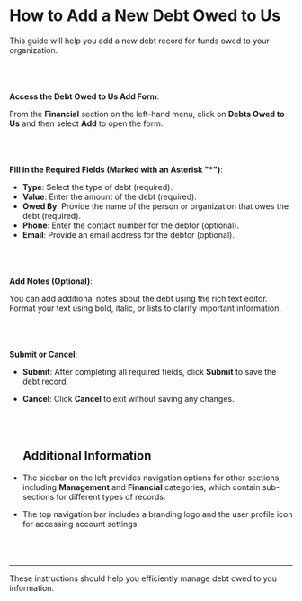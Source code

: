 **How to Add a New Debt Owed to Us**
=======

This guide will help you add a new debt record for funds owed to your organization.
<br></br>
<br></br>

**Access the Debt Owed to Us Add Form**:

From the **Financial** section on the left-hand menu, click on **Debts Owed to Us** and then select **Add** to open the form.
<br></br>
<br></br>

**Fill in the Required Fields (Marked with an Asterisk "*")**:

- **Type**: Select the type of debt (required).
- **Value**: Enter the amount of the debt (required).
- **Owed By**: Provide the name of the person or organization that owes the debt (required).
- **Phone**: Enter the contact number for the debtor (optional).
- **Email**: Provide an email address for the debtor (optional).
<br></br>
<br></br>

**Add Notes (Optional)**:

You can add additional notes about the debt using the rich text editor. Format your text using bold, italic, or lists to clarify important information.
<br></br>
<br></br>

**Submit or Cancel**:

- **Submit**: After completing all required fields, click **Submit** to save the debt record.
- **Cancel**: Click **Cancel** to exit without saving any changes.
<br></br>
<br></br>

   ## **Additional Information**
- The sidebar on the left provides navigation options for other sections, including **Management** and **Financial** categories, which contain sub-sections for different types of records.
- The top navigation bar includes a branding logo and the user profile icon for accessing account settings.
<br></br>
<br></br>

---
These instructions should help you efficiently manage debt owed to you information.